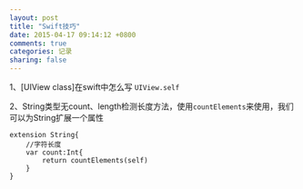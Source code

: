 ```yaml
---
layout: post
title: "Swift技巧"
date: 2015-04-17 09:14:12 +0800
comments: true
categories: 记录
sharing: false
---
```

1、[UIView class]在swift中怎么写  `UIView.self`

2、String类型无count、length检测长度方法，使用`countElements`来使用，我们可以为String扩展一个属性

	extension String{
	    //字符长度
	    var count:Int{
	        return countElements(self)
	    }
	}

<!--more-->
	